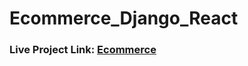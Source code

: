 # Ecommerce_Django_React
<h3> Live Project Link: <a href="http://niteshramola.pythonanywhere.com/">Ecommerce</a> </h3>
